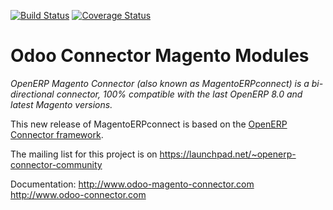 [![Build Status](https://travis-ci.org/OCA/connector-magento.svg?branch=8.0)](https://travis-ci.org/OCA/connector-magento)
[![Coverage Status](https://coveralls.io/repos/OCA/connector-magento/badge.png?branch=8.0)](https://coveralls.io/r/OCA/connector-magento?branch=8.0)

Odoo Connector Magento Modules
==============================

*OpenERP Magento Connector (also known as MagentoERPconnect) is a bi-directional connector, 100% compatible with the last OpenERP 8.0 and latest Magento versions.*

This new release of MagentoERPconnect is based on the [OpenERP Connector framework](https://github.com/OCA/connector).

The mailing list for this project is on https://launchpad.net/~openerp-connector-community

Documentation:
http://www.odoo-magento-connector.com
http://www.odoo-connector.com
